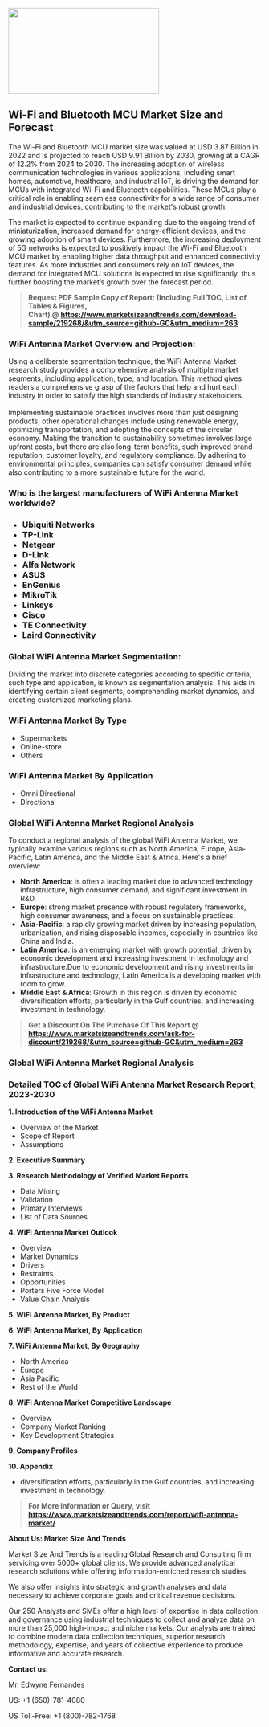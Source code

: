 <p><img class="alignnone size-medium wp-image-20088" src="https://ffe5etoiles.com/wp-content/uploads/2024/12/MST1-300x171.png" alt="" width="300" height="171" /></p><h2>Wi-Fi and Bluetooth MCU Market Size and Forecast</h2><p>The Wi-Fi and Bluetooth MCU market size was valued at USD 3.87 Billion in 2022 and is projected to reach USD 9.91 Billion by 2030, growing at a CAGR of 12.2% from 2024 to 2030. The increasing adoption of wireless communication technologies in various applications, including smart homes, automotive, healthcare, and industrial IoT, is driving the demand for MCUs with integrated Wi-Fi and Bluetooth capabilities. These MCUs play a critical role in enabling seamless connectivity for a wide range of consumer and industrial devices, contributing to the market's robust growth.</p><p>The market is expected to continue expanding due to the ongoing trend of miniaturization, increased demand for energy-efficient devices, and the growing adoption of smart devices. Furthermore, the increasing deployment of 5G networks is expected to positively impact the Wi-Fi and Bluetooth MCU market by enabling higher data throughput and enhanced connectivity features. As more industries and consumers rely on IoT devices, the demand for integrated MCU solutions is expected to rise significantly, thus further boosting the market’s growth over the forecast period.</p></p><blockquote id="" class=""><strong>Request PDF Sample Copy of Report: (Including Full TOC, List of Tables &amp; Figures, Chart)&nbsp;@&nbsp;<strong><a href="https://www.marketsizeandtrends.com/download-sample/219268/&utm_source=github-GC&utm_medium=263" target="_blank">https://www.marketsizeandtrends.com/download-sample/219268/&utm_source=github-GC&utm_medium=263</a></strong></strong></blockquote><h3 id="" class="">WiFi Antenna Market&nbsp;Overview and Projection:</h3><p id="" class="">Using a deliberate segmentation technique, the WiFi Antenna Market research study provides a comprehensive analysis of multiple market segments, including application, type, and location. This method gives readers a comprehensive grasp of the factors that help and hurt each industry in order to satisfy the high standards of industry stakeholders. <br /> <br />Implementing sustainable practices involves more than just designing products; other operational changes include using renewable energy, optimizing transportation, and adopting the concepts of the circular economy. Making the transition to sustainability sometimes involves large upfront costs, but there are also long-term benefits, such improved brand reputation, customer loyalty, and regulatory compliance. By adhering to environmental principles, companies can satisfy consumer demand while also contributing to a more sustainable future for the world.</p><h3 id="" class="">Who is the largest manufacturers of&nbsp;WiFi Antenna Market worldwide?</h3><h3 class=""><p><ul><li>Ubiquiti Networks </li><li> TP-Link </li><li> Netgear </li><li> D-Link </li><li> Alfa Network </li><li> ASUS </li><li> EnGenius </li><li> MikroTik </li><li> Linksys </li><li> Cisco </li><li> TE Connectivity </li><li> Laird Connectivity</li></ul></p></h3><h3 id="" class="">Global&nbsp;WiFi Antenna Market Segmentation:</h3><p id="" class="">Dividing the market into discrete categories according to specific criteria, such type and application, is known as segmentation analysis. This aids in identifying certain client segments, comprehending market dynamics, and creating customized marketing plans.</p><h3 id="" class="">WiFi Antenna Market&nbsp;By Type</h3><p><p><ul><li>Supermarkets</li><li> Online-store</li><li> Others</p></li></ul></p></p><h3 id="" class="">WiFi Antenna Market&nbsp;By Application</h3><p class=""><p><ul><li>Omni Directional</li><li> Directional</li></ul></p></p><h3 id="" class="">Global WiFi Antenna Market Regional Analysis</h3><p id="" class="">To conduct a regional analysis of the global WiFi Antenna Market, we typically examine various regions such as North America, Europe, Asia-Pacific, Latin America, and the Middle East &amp; Africa. Here's a brief overview:</p><ul><li><strong>North America</strong>: is often a leading market due to advanced technology infrastructure, high consumer demand, and significant investment in R&amp;D.</li><li><strong>Europe</strong>: strong market presence with robust regulatory frameworks, high consumer awareness, and a focus on sustainable practices.</li><li><strong>Asia-Pacific</strong>: a rapidly growing market driven by increasing population, urbanization, and rising disposable incomes, especially in countries like China and India.</li><li><strong>Latin America</strong>: is an emerging market with growth potential, driven by economic development and increasing investment in technology and infrastructure.Due to economic development and rising investments in infrastructure and technology, Latin America is a developing market with room to grow.</li><li><strong>Middle East &amp; Africa</strong>: Growth in this region is driven by economic diversification efforts, particularly in the Gulf countries, and increasing investment in technology.</li></ul><blockquote id="" class=""><strong>Get a Discount On The Purchase Of This Report @ <strong><a href="https://www.marketsizeandtrends.com/ask-for-discount/219268/&utm_source=github-GC&utm_medium=263" target="_blank">https://www.marketsizeandtrends.com/ask-for-discount/219268/&utm_source=github-GC&utm_medium=263</a></strong></strong></blockquote><h3 id="" class="">Global WiFi Antenna Market Regional Analysis</h3><h3 id="" class="">Detailed TOC of Global WiFi Antenna Market Research Report, 2023-2030</h3><p id="" class=""><strong>1. Introduction of the WiFi Antenna Market</strong></p><ul><li>Overview of the Market</li><li>Scope of Report</li><li>Assumptions</li></ul><p id="" class=""><strong>2. Executive Summary</strong></p><p id="" class=""><strong>3. Research Methodology of Verified Market Reports</strong></p><ul><li>Data Mining</li><li>Validation</li><li>Primary Interviews</li><li>List of Data Sources</li></ul><p id="" class=""><strong>4. WiFi Antenna Market Outlook</strong></p><ul><li>Overview</li><li>Market Dynamics</li><li>Drivers</li><li>Restraints</li><li>Opportunities</li><li>Porters Five Force Model</li><li>Value Chain Analysis</li></ul><p id="" class=""><strong>5. WiFi Antenna Market, By Product</strong></p><p id="" class=""><strong>6. WiFi Antenna Market, By Application</strong></p><p id="" class=""><strong>7. WiFi Antenna Market, By Geography</strong></p><ul><li>North America</li><li>Europe</li><li>Asia Pacific</li><li>Rest of the World</li></ul><p id="" class=""><strong>8. WiFi Antenna Market Competitive Landscape</strong></p><ul><li>Overview</li><li>Company Market Ranking</li><li>Key Development Strategies</li></ul><p id="" class=""><strong>9. Company Profiles</strong></p><p id="" class=""><strong>10. Appendix</strong></p><ul><li>diversification efforts, particularly in the Gulf countries, and increasing investment in technology.</li></ul><blockquote id="" class=""><strong>For More Information or Query, visit <strong><strong><a href="https://www.marketsizeandtrends.com/report/wifi-antenna-market/" target="_blank">https://www.marketsizeandtrends.com/report/wifi-antenna-market/</a></strong></strong></strong></blockquote><p id="" class=""><strong>About Us: Market Size And Trends</strong></p><p id="" class="">Market Size And Trends is a leading Global Research and Consulting firm servicing over 5000+ global clients. We provide advanced analytical research solutions while offering information-enriched research studies.</p><p id="" class="">We also offer insights into strategic and growth analyses and data necessary to achieve corporate goals and critical revenue decisions.</p><p id="" class="">Our 250 Analysts and SMEs offer a high level of expertise in data collection and governance using industrial techniques to collect and analyze data on more than 25,000 high-impact and niche markets. Our analysts are trained to combine modern data collection techniques, superior research methodology, expertise, and years of collective experience to produce informative and accurate research.</p><p id="" class=""><strong>Contact us:</strong></p><p id="" class="">Mr. Edwyne Fernandes</p><p id="" class="">US: +1 (650)-781-4080</p><p id="" class="">US Toll-Free: +1 (800)-782-1768</p>

